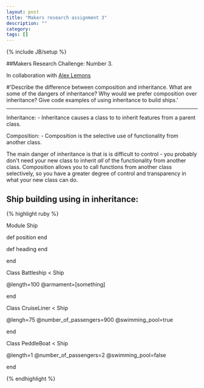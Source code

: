 ```yaml
---
layout: post
title: "Makers research assignment 3"
description: ""
category:
tags: []
---
```

{% include JB/setup %}

##Makers Research Challenge: Number 3.


In collaboration with <a href="https://github.com/alexlemons1">Alex Lemons</a>


#'Describe the difference between composition and inheritance. What are some of the dangers of inheritance? Why would we prefer composition over inheritance? Give code examples of using inheritance to build ships.'
***

Inheritance: - Inheritance causes a class to to inherit features from a parent class.

Composition: - Composition is the selective use of functionality from another class.

The main danger of inheritance is that is is difficult to control - you probably don't need your new class to inherit *all* of the functionality from another class.
Composition allows you to call functions from another class selectively, so you have a greater degree of control and transparency in what your new class can do.

## Ship building using in inheritance:

{% highlight ruby %}

Module Ship

  def position
  end

  def heading
  end

end

Class Battleship < Ship

  @length=100
  @armament=[something]

end

Class CruiseLiner < Ship

  @lengh=75
  @number_of_passengers=900
  @swimming_pool=true

end

Class PeddleBoat < Ship

  @length=1
  @number_of_passengers=2
  @swimming_pool=false

end



{% endhighlight %}
